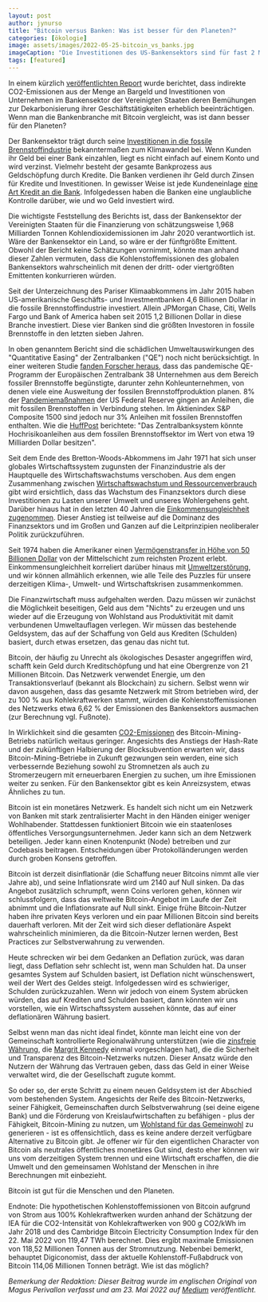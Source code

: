 ```yaml
---
layout: post
author: jynurso
title: "Bitcoin versus Banken: Was ist besser für den Planeten?"
categories: [ökologie]
image: assets/images/2022-05-25-bitcoin_vs_banks.jpg
imageCaption: "Die Investitionen des US-Bankensektors sind für fast 2 Milliarden Tonnen Kohlendioxidemissionen im Jahr 2020 verantwortlich. Werden Sie Ihre eigene Bank, dem Planeten zuliebe, und verwenden Sie Bitcoin. Bildnachweis: Markus Spiske"
tags: [featured]
---
```


In einem kürzlich [veröffentlichten Report](https://static1.squarespace.com/static/6281708e8ff18c23842b1d0b/t/6283204b3556a5125ce13b37/1652760661661/The+Carbon+Bankroll+Report+%285-17-2022%29.pdf) wurde berichtet, dass indirekte CO2-Emissionen aus der Menge an Bargeld und Investitionen von Unternehmen im Bankensektor der Vereinigten Staaten deren Bemühungen zur Dekarbonisierung ihrer Geschäftstätigkeiten erheblich beeinträchtigen. Wenn man die Bankenbranche mit Bitcoin vergleicht, was ist dann besser für den Planeten?

Der Bankensektor trägt durch seine [Investitionen in die fossile Brennstoffindustrie](https://www.cnbc.com/2022/02/15/climate-research-shows-how-banks-investors-finance-the-coal-industry.html) bekanntermaßen zum Klimawandel bei. Wenn Kunden ihr Geld bei einer Bank einzahlen, liegt es nicht einfach auf einem Konto und wird verzinst. Vielmehr besteht der gesamte Bankprozess aus Geldschöpfung durch Kredite. Die Banken verdienen ihr Geld durch Zinsen für Kredite und Investitionen. In gewisser Weise ist jede Kundeneinlage [eine Art Kredit an die Bank](https://www.youtube.com/watch?v=asxt3bPN8io). Infolgedessen haben die Banken eine unglaubliche Kontrolle darüber, wie und wo Geld investiert wird.

Die wichtigste Feststellung des Berichts ist, dass der Bankensektor der Vereinigten Staaten für die Finanzierung von schätzungsweise 1,968 Milliarden Tonnen Kohlendioxidemissionen im Jahr 2020 verantwortlich ist. Wäre der Bankensektor ein Land, so wäre er der fünftgrößte Emittent. Obwohl der Bericht keine Schätzungen vornimmt, könnte man anhand dieser Zahlen vermuten, dass die Kohlenstoffemissionen des globalen Bankensektors wahrscheinlich mit denen der dritt- oder viertgrößten Emittenten konkurrieren würden.

Seit der Unterzeichnung des Pariser Klimaabkommens im Jahr 2015 haben US-amerikanische Geschäfts- und Investmentbanken 4,6 Billionen Dollar in die fossile Brennstoffindustrie investiert. Allein JPMorgan Chase, Citi, Wells Fargo und Bank of America haben seit 2015 1,2 Billionen Dollar in diese Branche investiert. Diese vier Banken sind die größten Investoren in fossile Brennstoffe in den letzten sieben Jahren.

In oben genanntem Bericht sind die schädlichen Umweltauswirkungen des "Quantitative Easing" der Zentralbanken ("QE") noch nicht berücksichtigt. In einer weiteren Studie [fanden Forscher heraus](https://reclaimfinance.org/site/wp-content/uploads/2020/09/RF-QE-and-climate-2-The-ECB-is-fueling-the-gas-frenzy.pdf), dass das pandemische QE-Programm der Europäischen Zentralbank 38 Unternehmen aus dem Bereich fossiler Brennstoffe begünstigte, darunter zehn Kohleunternehmen, von denen viele eine Ausweitung der fossilen Brennstoffproduktion planen. 8% der [Pandemiemaßnahmen](https://www.huffpost.com/entry/federal-reserve-coronavirus-oil-fossil-fuel_n_5ef0d000c5b694977f2a8219) der US Federal Reserve gingen an Anleihen, die mit fossilen Brennstoffen in Verbindung stehen. Im Aktienindex S&P Composite 1500 sind jedoch nur 3% Anleihen mit fossilen Brennstoffen enthalten. Wie die [HuffPost](https://www.huffpost.com/entry/federal-reserve-coronavirus-oil-fossil-fuel_n_5ef0d000c5b694977f2a8219) berichtete: "Das Zentralbanksystem könnte Hochrisikoanleihen aus dem fossilen Brennstoffsektor im Wert von etwa 19 Milliarden Dollar besitzen".

Seit dem Ende des Bretton-Woods-Abkommens im Jahr 1971 hat sich unser globales Wirtschaftssystem zugunsten der Finanzindustrie als der Hauptquelle des Wirtschaftswachstums verschoben. Aus dem engen Zusammenhang zwischen [Wirtschaftswachstum und Ressourcenverbrauch](https://timjackson.org.uk/ecological-economics/pwg/) gibt wird ersichtlich, dass das Wachstum des Finanzsektors durch diese Investitionen zu Lasten unserer Umwelt und unseres Wohlergehens geht. Darüber hinaus hat in den letzten 40 Jahren die [Einkommensungleichheit zugenommen](https://www.advisorperspectives.com/articles/2020/08/24/reversing-financialization-in-the-post-covid-19-world.pdf). Dieser Anstieg ist teilweise auf die Dominanz des Finanzsektors und im Großen und Ganzen auf die Leitprinzipien neoliberaler Politik zurückzuführen.

Seit 1974 haben die Amerikaner einen [Vermögenstransfer in Höhe von 50 Billionen Dollar](https://time.com/5888024/50-trillion-income-inequality-america/) von der Mittelschicht zum reichsten Prozent erlebt. Einkommensungleichheit korreliert darüber hinaus mit [Umweltzerstörung](https://www.sciencedirect.com/science/article/pii/S0959652619313757?casa_token=GXzsog4CdD8AAAAA:aXYA1K4SDnClY5OXv8mT2ws1YGWNf1C2NXP1vR6us2bOOknTZlL-lXriwz6dIOzk7c2rdNn78g), und wir können allmählich erkennen, wie alle Teile des Puzzles für unsere derzeitigen Klima-, Umwelt- und Wirtschaftskrisen zusammenkommen.

Die Finanzwirtschaft muss aufgehalten werden. Dazu müssen wir zunächst die Möglichkeit beseitigen, Geld aus dem "Nichts" zu erzeugen und uns wieder auf die Erzeugung von Wohlstand aus Produktivität mit damit verbundenen Umweltauflagen verlegen. Wir müssen das bestehende Geldsystem, das auf der Schaffung von Geld aus Krediten (Schulden) basiert, durch etwas ersetzen, das genau das nicht tut.

Bitcoin, der häufig zu Unrecht als ökologisches Desaster angegriffen wird, schafft kein Geld durch Kreditschöpfung und hat eine Obergrenze von 21 Millionen Bitcoin. Das Netzwerk verwendet Energie, um den Transaktionsverlauf (bekannt als Blockchain) zu sichern. Selbst wenn wir davon ausgehen, dass das gesamte Netzwerk mit Strom betrieben wird, der zu 100 % aus Kohlekraftwerken stammt, würden die Kohlenstoffemissionen des Netzwerks etwa 6,62 % der Emissionen des Bankensektors ausmachen (zur Berechnung vgl. Fußnote).

In Wirklichkeit sind die gesamten [CO2-Emissionen](https://ccaf.io/cbeci/faq) des Bitcoin-Mining-Betriebs natürlich weitaus geringer. Angesichts des Anstiegs der Hash-Rate und der zukünftigen Halbierung der Blocksubvention erwarten wir, dass Bitcoin-Mining-Betriebe in Zukunft gezwungen sein werden, eine sich verbessernde Beziehung sowohl zu Stromnetzen als auch zu Stromerzeugern mit erneuerbaren Energien zu suchen, um ihre Emissionen weiter zu senken. Für den Bankensektor gibt es kein Anreizsystem, etwas Ähnliches zu tun.

Bitcoin ist ein monetäres Netzwerk. Es handelt sich nicht um ein Netzwerk von Banken mit stark zentralisierter Macht in den Händen einiger weniger Wohlhabender. Stattdessen funktioniert Bitcoin wie ein staatenloses öffentliches Versorgungsunternehmen. Jeder kann sich an dem Netzwerk beteiligen. Jeder kann einen Knotenpunkt (Node) betreiben und zur Codebasis beitragen. Entscheidungen über Protokolländerungen werden durch groben Konsens getroffen.

Bitcoin ist derzeit disinflationär (die Schaffung neuer Bitcoins nimmt alle vier Jahre ab), und seine Inflationsrate wird um 2140 auf Null sinken. Da das Angebot zusätzlich schrumpft, wenn Coins verloren gehen, können wir schlussfolgern, dass das weltweite Bitcoin-Angebot im Laufe der Zeit abnimmt und die Inflationsrate auf Null sinkt. Einige frühe Bitcoin-Nutzer haben ihre privaten Keys verloren und ein paar Millionen Bitcoin sind bereits dauerhaft verloren. Mit der Zeit wird sich dieser deflationäre Aspekt wahrscheinlich minimieren, da die Bitcoin-Nutzer lernen werden, Best Practices zur Selbstverwahrung zu verwenden.

Heute schrecken wir bei dem Gedanken an Deflation zurück, was daran liegt, dass Deflation sehr schlecht ist, wenn man Schulden hat. Da unser gesamtes System auf Schulden basiert, ist Deflation nicht wünschenswert, weil der Wert des Geldes steigt. Infolgedessen wird es schwieriger, Schulden zurückzuzahlen. Wenn wir jedoch von einem System abrücken würden, das auf Krediten und Schulden basiert, dann könnten wir uns vorstellen, wie ein Wirtschaftssystem aussehen könnte, das auf einer deflationären Währung basiert.

Selbst wenn man das nicht ideal findet, könnte man leicht eine von der Gemeinschaft kontrollierte Regionalwährung unterstützen (wie die [zinsfreie Währung](https://joshsidman.substack.com/p/the-miracle-of-worgl?s=r&utm_campaign=post&utm_medium=web), die [Margrit Kennedy](https://base.socioeco.org/docs/geldbuchenglisch.pdf) einmal vorgeschlagen hat), die die Sicherheit und Transparenz des Bitcoin-Netzwerks nutzen. Dieser Ansatz würde den Nutzern der Währung das Vertrauen geben, dass das Geld in einer Weise verwaltet wird, die der Gesellschaft zugute kommt.

So oder so, der erste Schritt zu einem neuen Geldsystem ist der Abschied vom bestehenden System. Angesichts der Reife des Bitcoin-Netzwerks, seiner Fähigkeit, Gemeinschaften durch Selbstverwahrung (sei deine eigene Bank) und die Förderung von Kreislaufwirtschaften zu befähigen - plus der Fähigkeit, Bitcoin-Mining zu nutzen, um [Wohlstand für das Gemeinwohl](https://www.bizjournals.com/birmingham/inno/stories/news/2022/05/17/bitcoin-mining-operation-to-help-fund-museum.html) zu generieren - ist es offensichtlich, dass es keine andere derzeit verfügbare Alternative zu Bitcoin gibt. Je offener wir für den eigentlichen Character von Bitcoin als neutrales öffentliches monetäres Gut sind, desto eher können wir uns vom derzeitigen System trennen und eine Wirtschaft erschaffen, die die Umwelt und den gemeinsamen Wohlstand der Menschen in ihre Berechnungen mit einbezieht.

Bitcoin ist gut für die Menschen und den Planeten.

Endnote: Die hypothetischen Kohlenstoffemissionen von Bitcoin aufgrund von Strom aus 100% Kohlekraftwerken wurden anhand der Schätzung der IEA für die CO2-Intensität von Kohlekraftwerken von 900 g CO2/kWh im Jahr 2018 und des Cambridge Bitcoin Electricity Consumption Index für den 22. Mai 2022 von 119,47 TWh berechnet. Dies ergibt maximale Emissionen von 118,52 Millionen Tonnen aus der Stromnutzung. Nebenbei bemerkt, behauptet Digiconomist, dass der aktuelle Kohlenstoff-Fußabdruck von Bitcoin 114,06 Millionen Tonnen beträgt. Wie ist das möglich?

_Bemerkung der Redaktion: Dieser Beitrag wurde im englischen Original von Magus Perivallon verfasst und am 23. Mai 2022 auf [Medium](https://medium.com/@magusperivallon/bitcoin-versus-the-banks-which-is-better-for-the-planet-ba2a7a09cc9b) veröffentlicht._
